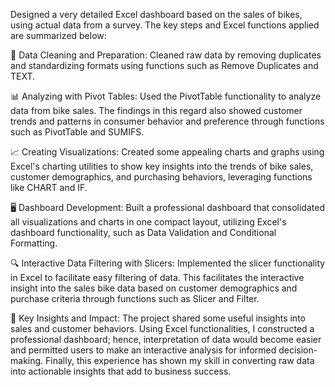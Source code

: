 Designed a very detailed Excel dashboard based on the sales of bikes, using actual data from a survey. The key steps and Excel functions applied are summarized below:

🧹 Data Cleaning and Preparation: 
Cleaned raw data by removing duplicates and standardizing formats using functions such as Remove Duplicates and TEXT.

📊 Analyzing with Pivot Tables: 
Used the PivotTable functionality to analyze data from bike sales. The findings in this regard also showed customer trends and patterns in consumer behavior and preference through functions such as PivotTable and SUMIFS.

📈 Creating Visualizations: 
Created some appealing charts and graphs using Excel's charting utilities to show key insights into the trends of bike sales, customer demographics, and purchasing behaviors, leveraging functions like CHART and IF.

🖥️ Dashboard Development: 
Built a professional dashboard that consolidated all visualizations and charts in one compact layout, utilizing Excel's dashboard functionality, such as Data Validation and Conditional Formatting.

🔍 Interactive Data Filtering with Slicers: 
Implemented the slicer functionality in Excel to facilitate easy filtering of data. This facilitates the interactive insight into the sales bike data based on customer demographics and purchase criteria through functions such as Slicer and Filter.

🌟 Key Insights and Impact: 
The project shared some useful insights into sales and customer behaviors. Using Excel functionalities, I constructed a professional dashboard; hence, interpretation of data would become easier and permitted users to make an interactive analysis for informed decision-making. Finally, this experience has shown my skill in converting raw data into actionable insights that add to business success.
